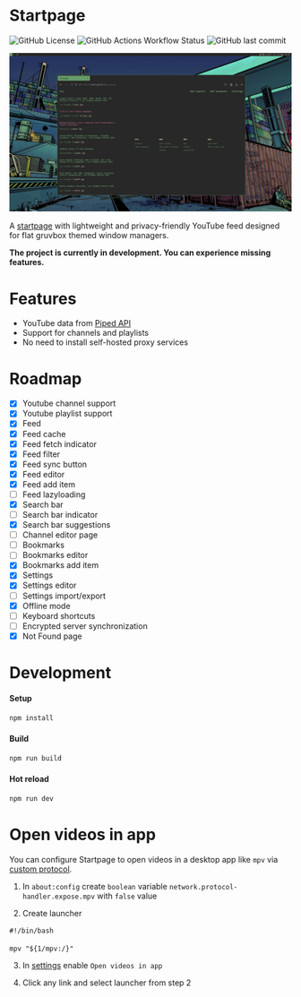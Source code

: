 # Startpage

![GitHub License](https://img.shields.io/github/license/imjah/startpage?style=flat-square&logo=gnu&label=License&labelColor=282828&color=689d6a)
![GitHub Actions Workflow Status](https://img.shields.io/github/actions/workflow/status/imjah/startpage/deploy.yml?style=flat-square&logo=github&label=Deploy&labelColor=282828&color=689d6a)
![GitHub last commit](https://img.shields.io/github/last-commit/imjah/startpage?style=flat-square&label=Last%20commit&labelColor=282828&color=689d6a)

![Screenshot](.github/screenshot.webp)

A [startpage](https://reddit.com/r/startpages/) with lightweight and
privacy-friendly YouTube feed designed for flat gruvbox themed window managers.

**The project is currently in development. You can experience missing features.**

# Features

- YouTube data from [Piped API](https://github.com/TeamPiped/Piped)
- Support for channels and playlists
- No need to install self-hosted proxy services

# Roadmap

- [x] Youtube channel support
- [x] Youtube playlist support
- [x] Feed
- [x] Feed cache
- [x] Feed fetch indicator
- [x] Feed filter
- [x] Feed sync button
- [x] Feed editor
- [x] Feed add item
- [ ] Feed lazyloading
- [x] Search bar
- [ ] Search bar indicator
- [x] Search bar suggestions
- [ ] Channel editor page
- [ ] Bookmarks
- [ ] Bookmarks editor
- [x] Bookmarks add item
- [x] Settings
- [x] Settings editor
- [ ] Settings import/export
- [x] Offline mode
- [ ] Keyboard shortcuts
- [ ] Encrypted server synchronization
- [x] Not Found page

# Development

#### Setup

```sh
npm install
```

#### Build

```sh
npm run build
```

#### Hot reload

```sh
npm run dev
```

# Open videos in app

You can configure Startpage to open videos in a desktop app like `mpv` via
[custom protocol](https://kb.mozillazine.org/Register_protocol).

1. In `about:config` create `boolean` variable
`network.protocol-handler.expose.mpv` with `false` value

2. Create launcher

```
#!/bin/bash

mpv "${1/mpv:/}"
```

3. In [settings](https://imjah.github.io/startpage/settings) enable
`Open videos in app`

4. Click any link and select launcher from step 2
